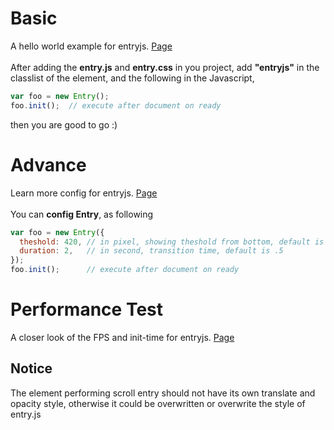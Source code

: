 # Basic
A hello world example for entryjs. [Page](https://kenneth1003.github.io/entryjs/demo/basic.html) <br/><br/>
After adding the **entry.js** and **entry.css** in you project, add **"entryjs"** in the classlist of the element, and the following in the Javascript, 
```js
var foo = new Entry();
foo.init();  // execute after document on ready
```
then you are good to go :)


# Advance
Learn more config for entryjs. [Page](https://kenneth1003.github.io/entryjs/demo/advance.html)<br/><br/>
You can **config Entry**, as following
```js
var foo = new Entry({
  theshold: 420, // in pixel, showing theshold from bottom, default is 200
  duration: 2,   // in second, transition time, default is .5
});
foo.init();      // execute after document on ready
```

# Performance Test
A closer look of the FPS and init-time for entryjs. [Page](https://kenneth1003.github.io/entryjs/demo/performance_test.html)

## Notice
The element performing scroll entry should not have its own translate and opacity style, otherwise it could be overwritten or overwrite the style of entry.js

